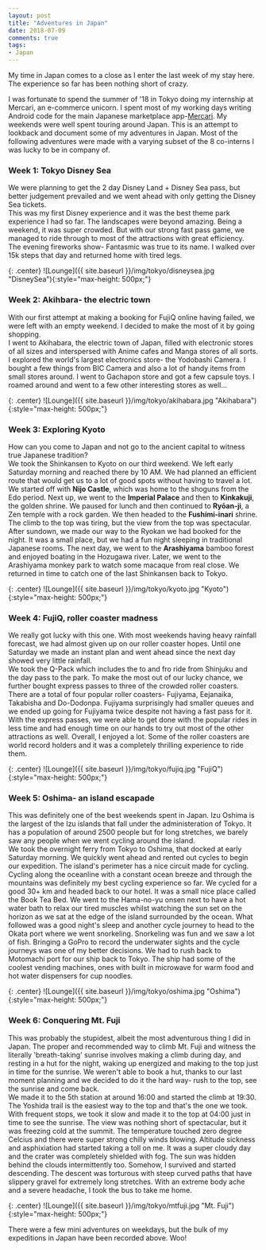 ```yaml
---
layout: post
title: "Adventures in Japan"
date: 2018-07-09
comments: true
tags:
- Japan
---
```

My time in Japan comes to a close as I enter the last week of my stay here. The experience so far has been nothing short of crazy.

I was fortunate to spend the summer of '18 in Tokyo doing my internship at Mercari, an e-commerce unicorn. I spent most of my working days writing Android code for the main Japanese marketplace app-[Mercari](https://play.google.com/store/apps/details?id=com.kouzoh.mercari). My weekends were well spent touring around Japan. This is an attempt to lookback and document some of my adventures in Japan. Most of the following adventures were made with a varying subset of the 8 co-interns I was lucky to be in company of.

### Week 1: Tokyo Disney Sea
We were planning to get the 2 day Disney Land + Disney Sea pass, but better judgement prevailed and we went ahead with only getting the Disney Sea tickets.  
This was my first Disney experience and it was the best theme park experience I had so far. The landscapes were beyond amazing. Being a weekend, it was super crowded. But with our strong fast pass game, we managed to ride through to most of the attractions with great efficiency. The evening fireworks show- Fantasmic was true to its name. I walked over 15k steps that day and returned home with tired legs.

{: .center}
![Lounge]({{ site.baseurl }}/img/tokyo/disneysea.jpg "DisneySea"){:style="max-height: 500px;"}

### Week 2: Akihbara- the electric town
With our first attempt at making a booking for FujiQ online having failed, we were left with an empty weekend. I decided to make the most of it by going shopping.  
I went to Akihabara, the electric town of Japan, filled with electronic stores of all sizes and interspersed with Anime cafes and Manga stores of all sorts. I explored the world's largest electronics store- the Yodobashi Camera. I bought a few things from BIC Camera and also a lot of handy items from small stores around. I went to Gachapon store and got a few capsule toys. I roamed around and went to a few other interesting stores as well...

{: .center}
![Lounge]({{ site.baseurl }}/img/tokyo/akihabara.jpg "Akihabara"){:style="max-height: 500px;"}

### Week 3: Exploring Kyoto
How can you come to Japan and not go to the ancient capital to witness true Japanese tradition?  
We took the Shinkansen to Kyoto on our third weekend. We left early Saturday morning and reached there by 10 AM. We had planned an efficient route that would get us to a lot of good spots without having to travel a lot. We started off with **Nijo Castle**, which was home to the shoguns from the Edo period. Next up, we went to the **Imperial Palace** and then to **Kinkakuji**, the golden shrine. We paused for lunch and then continued to **Ryōan-ji**, a Zen temple with a rock garden. We then headed to the **Fushimi-inari** shrine. The climb to the top was tiring, but the view from the top was spectacular. After sundown, we made our way to the Ryokan we had booked for the night. It was a small place, but we had a fun night sleeping in traditional Japanese rooms. The next day, we went to the **Arashiyama** bamboo forest and enjoyed boating in the Hozugawa river. Later, we went to the Arashiyama monkey park to watch some macaque from real close. We returned in time to catch one of the last Shinkansen back to Tokyo.

{: .center}
![Lounge]({{ site.baseurl }}/img/tokyo/kyoto.jpg "Kyoto"){:style="max-height: 500px;"}

### Week 4: FujiQ, roller coaster madness
We really got lucky with this one. With most weekends having heavy rainfall forecast, we had almost given up on our roller coaster hopes. Until one Saturday we made an instant plan and went ahead since the next day showed very little rainfall.  
We took the Q-Pack which includes the to and fro ride from Shinjuku and the day pass to the park. To make the most out of our lucky chance, we further bought express passes to three of the crowded roller coasters. There are a total of four popular roller coasters- Fujiyama, Eejanaika, Takabisha and Do-Dodonpa. Fujiyama surprisingly had smaller queues and we ended up going for Fujiyama twice despite not having a fast pass for it. With the express passes, we were able to get done with the popular rides in less time and had enough time on our hands to try out most of the other attractions as well. Overall, I enjoyed a lot. Some of the roller coasters are world record holders and it was a completely thrilling experience to ride them.

{: .center}
![Lounge]({{ site.baseurl }}/img/tokyo/fujiq.jpg "FujiQ"){:style="max-height: 500px;"}

### Week 5: Oshima- an island escapade
This was definitely one of the best weekends spent in Japan. Izu Oshima is the largest of the Izu islands that fall under the administeration of Tokyo. It has a population of around 2500 people but for long stretches, we barely saw any people when we went cycling around the island.  
We took the overnight ferry from Tokyo to Oshima, that docked at early Saturday morning. We quickly went ahead and rented out cycles to begin our expedition. The island's perimeter has a nice circuit made for cycling. Cycling along the oceanline with a constant ocean breeze and through the mountains was definitely my best cycling experience so far. We cycled for a good 30+ km and headed back to our hotel. It was a small nice place called the Book Tea Bed. We went to the Hama-no-yu onsen next to have a hot water bath to relax our tired muscles whilst watching the sun set on the horizon as we sat at the edge of the island surrounded by the ocean. What followed was a good night's sleep and another cycle journey to head to the Okata port where we went snorkeling. Snorkeling was fun and we saw a lot of fish. Bringing a GoPro to record the underwater sights and the cycle journeys was one of my better decisions. We had to rush back to Motomachi port for our ship back to Tokyo. The ship had some of the coolest vending machines, ones with built in microwave for warm food and hot water dispensers for cup noodles.

{: .center}
![Lounge]({{ site.baseurl }}/img/tokyo/oshima.jpg "Oshima"){:style="max-height: 500px;"}

### Week 6: Conquering Mt. Fuji
This was probably the stupidest, albeit the most adventurous thing I did in Japan. The proper and recommended way to climb Mt. Fuji and witness the literally 'breath-taking' sunrise involves making a climb during day, and resting in a hut for the night, waking up energized and making to the top just in time for the sunrise. We weren't able to book a hut, thanks to our last moment planning and we decided to do it the hard way- rush to the top, see the sunrise and come back.  
We made it to the 5th station at around 16:00 and started the climb at 19:30. The Yoshida trail is the easiest way to the top and that's the one we took. With frequent stops, we took it slow and made it to the top at 04:00 just in time to see the sunrise. The view was nothing short of spectacular, but it was freezing cold at the summit. The temperature touched zero degree Celcius and there were super strong chilly winds blowing. Altitude sickness and asphixiation had started taking a toll on me. It was a super cloudy day and the crater was completely shielded with fog. The sun was hidden behind the clouds intermittently too. Somehow, I survived and started descending. The descent was torturous with steep curved paths that have slippery gravel for extremely long stretches. With an extreme body ache and a severe headache, I took the bus to take me home.

{: .center}
![Lounge]({{ site.baseurl }}/img/tokyo/mtfuji.jpg "Mt. Fuji"){:style="max-height: 500px;"}

There were a few mini adventures on weekdays, but the bulk of my expeditions in Japan have been recorded above. Woo!